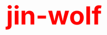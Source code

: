 # jin-wolf
<!DOCTYPE html>
<html>
<head>
<meta charset="UTF-8">
<title>计时</title>
	<style>
		#bg{
			width: 1000px;
			height: 800px;
			background-image: url("bg.jpg");
			margin: 0px auto;
		}
		h1{
			width: 1000px;
			color: red;
			float: left;
			text-align: center;
			font-size: 80px;
		}
		#clock{
			width: 400px;
			height: 400px;
			border-radius: 200px;
			background-color: pink;
			float: left;
			margin-left: 300px;
		}
		@font-face
		{
			font-family: myFirstFont;
			src: url("UnidreamLED.ttf");
		}
		
		#time{
			font-family: myFirstFont;
			display: block;
			width: 280px;
			height: auto;
			font-size: 100px;
			background-color: black;
			color: white;
			text-align: center;
			float: left;
			margin-left: 60px;
			margin-top: 100px;
		}
		
		#btn{
			width: 260px;
			height: 50px;
			float: left;
			margin-left: 70px;
			margin-top: 50px;
		}
		
		#begin{
			diplay: block;
			width: 80px;
			height: 50px;
			font-size: 30px;
			background-color: red;
			margin: 0px 25px;
			border-radius: 10px;
			background: linear-gradient(white,#00ffb4);
		}
		#pause{
			diplay: block;
			font-size: 30px;
			width: 80px;
			height: 50px;
			background-color: red;
			margin: 0px 20px;
			border-radius: 10px;
			background: linear-gradient(white,#00ffb4);
		}
	</style>
	<script type="text/javascript" src="jquery-3.1.1.min.js"></script>
	<script type="text/javascript">
		$(function(){
			//alert("开始吧");
			var m = 0;
			var s = 0;
			var cls = $("#time").attr("class","pause");
			m=checkTime(m);
			s=checkTime(s);
			//初始时间
			$("#time").html(m+":"+s);
			$("#begin").click(function(){
				$("#time").attr("class","run")
			});
			$("#pause").click(pause);
			//计时函数
			var t = setInterval(function(){begin()},1000);
			//开始
			function begin(){
				if($("#time").attr("class") == "pause"){
					//暂停状态
					//alert("时间停止");
					var time = $("#time").html();
					//alert(time);
					var times = time.split(":");
					//alert(times);
					m=parseInt(times[0]);
					//alert(m+1);
					s=parseInt(times[1]);
					m=checkTime(m);
					s=checkTime(s);
					//记录时间
					$("#time").html(time);
				}else if($("#time").attr("class") == "run"){
					s++;
					s=checkTime(s);
					$("#time").html(m+":"+s);
					if(s>59){
						s=0;
						m++;
						m=checkTime(m);
						$("#time").html(m+":"+s);
						if(m==10){
							//alert("到10分钟啦");
							$("#time").html("10:00");
							$("#time").html("时间到");
							clearInterval(t);
						}
					}
				}
			}
			
			//停止
			function stop(){
				clearInterval(t);
			}
			
			//暂停
			function pause(){
				$("#time").attr("class","pause");	
			}
			
			function checkTime(i){
				if(i<10){
					i = "0"+i;
				}
				return i;
			}
		});
	</script>
</head>
<body>
	<div id="bg">
		<h1>范矿公司岗位描述选拔赛</h1>
		<div id="clock">
			<span id="time" class="run"></span>
			<div id="btn">
				<input id="begin" type="button" value="开始">
				<input id="pause" type="button" value="暂停">
			</div>
		</div>
	</div>
</body>
</html>
